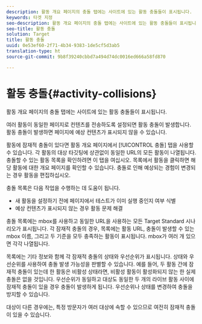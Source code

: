 ```yaml
---
description: 활동 개요 페이지의 충돌 탭에는 사이트에 있는 활동 충돌들이 표시됩니다.
keywords: 타겟 지정
seo-description: 활동 개요 페이지의 충돌 탭에는 사이트에 있는 활동 충돌들이 표시됩니다.
seo-title: 활동 충돌
solution: Target
title: 활동 충돌
uuid: 0e53ef60-2f71-4b34-9383-1de5cf5d3ab5
translation-type: ht
source-git-commit: 9b8f39240cbbd7a494d74dc0016ed666a58fd870

---
```



# 활동 충돌{#activity-collisions}

활동 개요 페이지의 충돌 탭에는 사이트에 있는 활동 충돌들이 표시됩니다.

여러 활동이 동일한 페이지로 컨텐츠를 전송하도록 설정되면 활동 충돌이 발생합니다. 활동 충돌이 발생하면 페이지에 예상 컨텐츠가 표시되지 않을 수 있습니다.

활동에 잠재적 충돌이 있다면 활동 개요 페이지에서 [!UICONTROL 충돌] 탭을 사용할 수 있습니다. 각 활동의 대상 타깃팅에 상관없이 동일한 URL의 모든 활동이 나열됩니다. 충돌할 수 있는 활동 목록을 확인하려면 이 탭을 여십시오. 목록에서 활동을 클릭하면 해당 활동에 대한 개요 페이지를 확인할 수 있습니다. 충돌로 인해 예상되는 경험이 변경되는 경우 활동을 편집하십시오.

충돌 목록은 다음 작업을 수행하는 데 도움이 됩니다.

* 새 활동을 설정하기 전에 페이지에서 테스트가 이미 실행 중인지 여부 식별
* 예상 컨텐츠가 표시되지 않는 경우 활동 문제 해결

충돌 목록에는 mbox를 사용하고 동일한 URL을 사용하는 모든 Target Standard 시나리오가 표시됩니다. 각 잠재적 충돌의 경우, 목록에는 활동 URL, 충돌이 발생할 수 있는 mbox 이름, 그리고 두 기준을 모두 충족하는 활동이 표시됩니다. mbox가 여러 개 있으면 각각 나열됩니다.

목록에는 기타 정보와 함께 각 잠재적 충돌의 상태와 우선순위가 표시됩니다. 상태와 우선순위를 사용하여 충돌 발생 가능성을 판별할 수 있습니다. 예를 들어, 두 활동 간에 잠재적 충돌이 있는데 한 활동은 비활성 상태라면, 비활성 활동이 활성화되지 않는 한 실제 충돌은 없을 것입니다. 우선순위가 동일하고 대상도 동일한 두 개의 라이브 활동 사이에 잠재적 충돌이 있을 경우 충돌이 발생하게 됩니다. 우선순위나 상태를 변경하여 충돌을 방지할 수 있습니다.

대상이 다른 경우에는, 특정 방문자가 여러 대상에 속할 수 있으므로 여전히 잠재적 충돌이 있을 수 있습니다.
